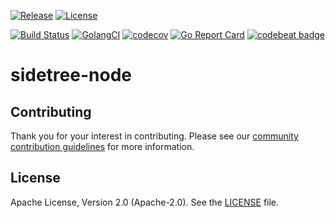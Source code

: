 [![Release](https://img.shields.io/github/release/trustbloc/sidetree-node.svg?style=flat-square)](https://github.com/trustbloc/sidetree-node/releases/latest)
[![License](https://img.shields.io/badge/License-Apache%202.0-blue.svg)](https://raw.githubusercontent.com/trustbloc/sidetree-node/master/LICENSE)

[![Build Status](https://travis-ci.com/trustbloc/sidetree-node.svg?branch=master)](https://travis-ci.com/trustbloc/sidetree-node)
[![GolangCI](https://golangci.com/badges/github.com/trustbloc/sidetree-node.svg)](https://golangci.com/r/github.com/trustbloc/sidetree-node)
[![codecov](https://codecov.io/gh/trustbloc/sidetree-node/branch/master/graph/badge.svg)](https://codecov.io/gh/trustbloc/sidetree-node)
[![Go Report Card](https://goreportcard.com/badge/github.com/trustbloc/sidetree-node?style=flat-square)](https://goreportcard.com/report/github.com/trustbloc/sidetree-node)
[![codebeat badge](https://codebeat.co/badges/d549a1a4-372c-416b-ae56-7b6e395b3a56)](https://codebeat.co/projects/github-com-trustbloc-sidetree-node-master)

# sidetree-node



## Contributing
Thank you for your interest in contributing. Please see our [community contribution guidelines](https://github.com/trustbloc/community/blob/master/CONTRIBUTING.md) for more information.

## License
Apache License, Version 2.0 (Apache-2.0). See the [LICENSE](LICENSE) file.
